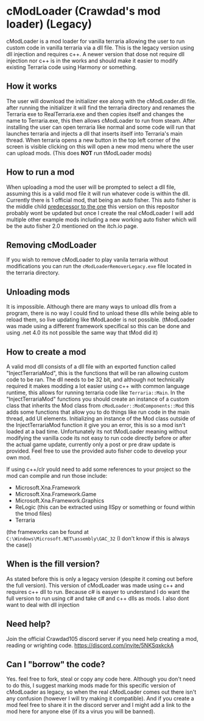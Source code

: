 # cModLoader (Crawdad's mod loader) (Legacy)

cModLoader is a mod loader for vanilla terraria allowing the user to run custom code in vanilla terraria via a dll file. This is the legacy version using dll injection and requires c++. A newer version that dose not require dll injection nor c++ is in the works and should make it easier to modify existing Terraria code using Harmony or something.

## How it works

The user will download the initializer exe along with the cModLoader.dll file. after running the initializer it will find the terraria directory and renames the Terraria exe to RealTerraria.exe and then copies itself and changes the name to Terraria.exe, this then allows cModLoader to run from steam. After installing the user can open terraria like normal and some code will run that launches terraria and injects a dll that inserts itself into Terraria's main thread. When terraria opens a new button in the top left corner of the screen is visible clicking on this will open a new mod menu where the user can upload mods. 
(This does **NOT** run tModLoader mods)

## How to run a mod

When uploading a mod the user will be prompted to select a dll file, assuming this is a valid mod file it will run whatever code is within the dll. Currently there is 1 official mod, that being an auto fisher. This auto fisher is the middle child [predecessor to the one](https://crawdad105.itch.io/terraria-auto-fisher) this version on this repositor probably wont be updated but once I create the real cModLoader I will add multiple other example mods including a new working auto fisher which will be the auto fisher 2.0 mentioned on the itch.io page.

## Removing cModLoader

If you wish to remove cModLoader to play vanila terraria without modifications you can run the `cModLoaderRemoverLegacy.exe` file located in the terraria directory.

## Unloading mods

It is impossible. Although there are many ways to unload dlls from a program, there is no way I could find to unload these dlls while being able to reload them, so live updating like tModLaoder is not possible. (tModLoader was made using a different framework specifical so this can be done and using .net 4.0 its not possible the same way that tMod did it)

## How to create a mod

A valid mod dll consists of a dll file with an exported function called "InjectTerrariaMod", this is the functions that will be ran allowing custom code to be ran. The dll needs to be 32 bit, and although not technically required it makes modding a lot easier using c++ with common language runtime, this allows for running terraria code like `Terraria::Main`. In the "InjectTerrariaMod" functions you should create an instance of a custom class that inherits the Mod class from `cModLoader::ModComponents::Mod` this adds some functions that allow you to do things like run code in the main thread, add UI elements. Initializing an instance of the Mod class outside of the InjectTerrariaMod function it give you an error, this is so a mod isn't loaded at a bad time. Unfortunately its not tModLoader meaning without modifying the vanilla code its not easy to run code directly before or after the actual game update, currently only a post or pre draw update is provided. Feel free to use the provided auto fisher code to develop your own mod.  

If using c++/clr yould need to add some references to your project so the mod can compile and run those include:
* Microsoft.Xna.Framework
* Microsoft.Xna.Framework.Game
* Microsoft.Xna.Framework.Graphics
* ReLogic (this can be extracted using IlSpy or something or found within the tmod files)
* Terraria

(the frameworks can be found at `C:\Windows\Microsoft.NET\assembly\GAC_32` (I don't know if this is always the case))

## When is the fill version?

As stated before this is only a legacy version (despite it coming out before the full version). This version of cModLoader was made using c++ and requires c++ dll to run. Because c# is easyer to understand I do want the full version to run using c# and take c# and c++ dlls as mods. I also dont want to deal with dll injection 

## Need help?

Join the official Crawdad105 discord server if you need help creating a mod, reading or wrighting code.
https://discord.com/invite/5NKSqxkckA

## Can I "borrow" the code?

Yes. feel free to fork, steal or copy any code here. Although you don't need to do this, I suggest marking mods made for this specific version of cModLoader as legacy, so when the real cModLoader comes out there isn't any confusion (however I will try making it compatible). And if you create a mod feel free to share it in the discord server and I might add a link to the mod here for anyone else (if its a virus you will be banned).
